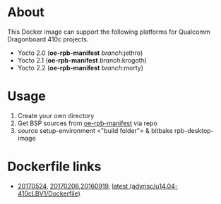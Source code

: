# About
This Docker image can support the following platforms for Qualcomm Dragonboard 410c projects.

- Yocto 2.0 (**oe-rpb-manifest** *branch*:jethro)
- Yocto 2.1 (**oe-rpb-manifest** *branch*:krogoth)
- Yocto 2.2 (**oe-rpb-manifest** *branch*:morty)

# Usage
1. Create your own directory
2. Get BSP sources from 
[oe-rpb-manifest](https://github.com/ADVANTECH-Corp/oe-rpb-manifest) via repo
3. source setup-environment <"build folder"> & bitbake rpb-desktop-image

# Dockerfile links
- [20170524](https://github.com/ADVANTECH-Corp/docker-images/blob/20170524/advrisc/u14.04-410cLBV1/Dockerfile), [20170206](https://github.com/ADVANTECH-Corp/docker-images/blob/20170206/advrisc/u14.04-410cLBV1/Dockerfile),[20160919](https://github.com/ADVANTECH-Corp/docker-images/blob/20160919/advrisc/u14.04-410cLBV1/Dockerfile), [latest (advrisc/u14.04-410cLBV1/Dockerfile)](https://github.com/ADVANTECH-Corp/docker-images/blob/u14.04-410cLBV1/advrisc/u14.04-410cLBV1/Dockerfile)

